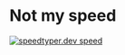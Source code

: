 # Not my speed
[![speedtyper.dev speed](https://stb.nyx.xyz/?user=codicocodes)](https://www.speedtyper.dev/profile/codicocodes)
